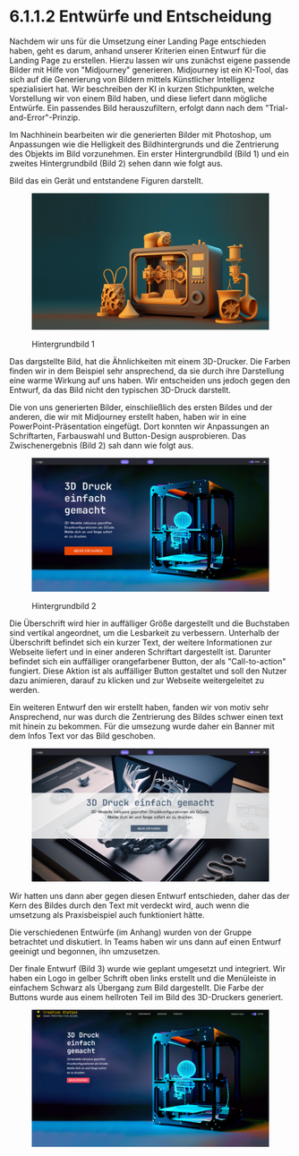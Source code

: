 # 6.1.1.2 Entwürfe und Entscheidung

Nachdem wir uns für die Umsetzung einer Landing Page entschieden haben, geht es darum, anhand unserer Kriterien einen Entwurf für die Landing Page zu erstellen. Hierzu lassen wir uns zunächst eigene passende Bilder mit Hilfe von "Midjourney" generieren. Midjourney ist ein KI-Tool, das sich auf die Generierung von Bildern mittels Künstlicher Intelligenz spezialisiert hat. Wir beschreiben der KI in kurzen Stichpunkten, welche Vorstellung wir von einem Bild haben, und diese liefert dann mögliche Entwürfe. Ein passendes Bild herauszufiltern, erfolgt dann nach dem "Trial-and-Error"-Prinzip.

Im Nachhinein bearbeiten wir die generierten Bilder mit Photoshop, um Anpassungen wie die Helligkeit des Bildhintergrunds und die Zentrierung des Objekts im Bild vorzunehmen. Ein erster Hintergrundbild (Bild 1) und ein zweites Hintergrundbild (Bild 2) sehen dann wie folgt aus.&#x20;

Bild das ein Gerät und entstandene Figuren darstellt.&#x20;

<figure><img src="../../../.gitbook/assets/MicrosoftTeams-image (2).png" alt=""><figcaption><p>Hintergrundbild 1</p></figcaption></figure>

Das dargstellte Bild, hat die Ähnlichkeiten mit einem 3D-Drucker. Die Farben finden wir in dem Beispiel sehr ansprechend, da sie durch ihre Darstellung eine warme Wirkung auf uns haben. Wir entscheiden uns jedoch gegen den Entwurf, da das Bild nicht den typischen 3D-Druck darstellt.&#x20;

Die von uns generierten Bilder, einschließlich des ersten Bildes und der anderen, die wir mit Midjourney erstellt haben, haben wir in eine PowerPoint-Präsentation eingefügt. Dort konnten wir Anpassungen an Schriftarten, Farbauswahl und Button-Design ausprobieren. Das Zwischenergebnis (Bild 2) sah dann wie folgt aus.

<figure><img src="../../../.gitbook/assets/Bild_1 (2).png" alt=""><figcaption><p>Hintergrundbild 2</p></figcaption></figure>

Die Überschrift wird hier in auffälliger Größe dargestellt und die Buchstaben sind vertikal angeordnet, um die Lesbarkeit zu verbessern. Unterhalb der Überschrift befindet sich ein kurzer Text, der weitere Informationen zur Webseite liefert und in einer anderen Schriftart dargestellt ist. Darunter befindet sich ein auffälliger orangefarbener Button, der als "Call-to-action" fungiert. Diese Aktion ist als auffälliger Button gestaltet und soll den Nutzer dazu animieren, darauf zu klicken und zur Webseite weitergeleitet zu werden.

Ein weiteren Entwurf den wir erstellt haben, fanden wir von motiv sehr Ansprechend, nur was durch die Zentrierung des Bildes  schwer einen text mit hinein zu bekommen. Für die umsezung wurde daher ein Banner mit dem Infos Text vor das Bild geschoben.&#x20;

<figure><img src="../../../.gitbook/assets/Bild_5.png" alt=""><figcaption></figcaption></figure>

Wir hatten uns dann aber gegen diesen Entwurf entschieden, daher das der Kern des Bildes durch den Text mit verdeckt wird, auch wenn die umsetzung als Praxisbeispiel auch funktioniert hätte.&#x20;

Die verschiedenen Entwürfe (im Anhang) wurden von der Gruppe betrachtet und diskutiert. In Teams haben wir uns dann auf einen Entwurf geeinigt und begonnen, ihn umzusetzen.

Der finale Entwurf (Bild 3) wurde wie geplant umgesetzt und integriert. Wir haben ein Logo in gelber Schrift oben links erstellt und die Menüleiste in einfachem Schwarz als Übergang zum Bild dargestellt. Die Farbe der Buttons wurde aus einem hellroten Teil im Bild des 3D-Druckers generiert.

<figure><img src="../../../.gitbook/assets/MicrosoftTeams-image (5).png" alt=""><figcaption></figcaption></figure>
